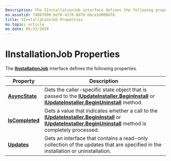 ```yaml
---
Description: The IInstallationJob interface defines the following properties.
ms.assetid: 74087098-bef0-41f8-8d7b-bbca1d000df8
title: IInstallationJob Properties
ms.topic: article
ms.date: 05/31/2018
---
```


# IInstallationJob Properties

The [**IInstallationJob**](/windows/desktop/api/Wuapi/nn-wuapi-iinstallationjob) interface defines the following properties.



| Property                                            | Description                                                                                                                                                                                                                            |
|-----------------------------------------------------|----------------------------------------------------------------------------------------------------------------------------------------------------------------------------------------------------------------------------------------|
| [**AsyncState**](/windows/desktop/api/Wuapi/nf-wuapi-iinstallationjob-get_asyncstate)   | Gets the caller-specific state object that is passed to the [**IUpdateInstaller.BeginInstall**](/windows/desktop/api/Wuapi/nf-wuapi-iupdateinstaller-begininstall) or [**IUpdateInstaller.BeginUninstall**](/windows/desktop/api/Wuapi/nf-wuapi-iupdateinstaller-beginuninstall) method.               |
| [**IsCompleted**](/windows/desktop/api/Wuapi/nf-wuapi-iinstallationjob-get_iscompleted) | Gets a value that indicates whether a call to the [**IUpdateInstaller.BeginInstall**](/windows/desktop/api/Wuapi/nf-wuapi-iupdateinstaller-begininstall) or [**IUpdateInstaller.BeginUninstall**](/windows/desktop/api/Wuapi/nf-wuapi-iupdateinstaller-beginuninstall) method is completely processed. |
| [**Updates**](/windows/desktop/api/Wuapi/nf-wuapi-iinstallationjob-get_updates)         | Gets an interface that contains a read-only collection of the updates that are specified in the installation or uninstallation.                                                                                                        |



 

 

 



